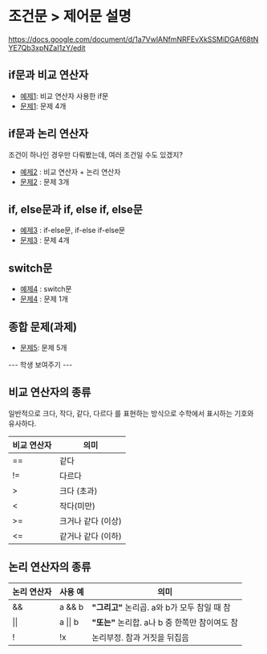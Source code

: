 # 조건문 > 제어문 설명

https://docs.google.com/document/d/1a7VwlANfmNRFEvXkSSMiDGAf68tNYE7Qb3xpNZaI1zY/edit  
  
## if문과 비교 연산자
- [예제1](ex01/ex01.c): 비교 연산자 사용한 if문
- [문제1](quiz01/quiz01.c): 문제 4개

## if문과 논리 연산자
조건이 하나인 경우만 다뤄봤는데, 여러 조건일 수도 있겠지? 

- [예제2](ex02/ex02.c) : 비교 연산자 + 논리 연산자 
- [문제2](quiz02/README.md) : 문제 3개  

## if, else문과 if, else if, else문
- [예제3](ex03/ex03.c) : if-else문, if-else if-else문  
- [문제3](quiz03/README.md) : 문제 4개  

## switch문
- [예제4](ex04/ex04.c) : switch문
- [문제4](quiz04/quiz04.c) : 문제 1개

## 종합 문제(과제)
- [문제5](quiz05/quiz05.c): 문제 5개
  
--- 학생 보여주기 ---
  
## 비교 연산자의 종류
일반적으로 크다, 작다, 같다, 다르다 를 표현하는 방식으로 수학에서 표시하는 기호와 유사하다.

|비교 연산자|	의미|
|------|------|
|==|	같다|
|!=	|다르다|
|>	|크다 (초과)|
|<	|작다(미만)|
|>=	|크거나 같다 (이상)|
|<=	|같거나 같다 (이하)|

## 논리 연산자의 종류
|논리 연산자|사용 예|	의미|
|------|------|------|
|&&|a && b|**"그리고"** 논리곱. a와 b가 모두 참일 때 참|
|\|\|	|a \|\| b|**"또는"** 논리합. a나 b 중 한쪽만 참이여도 참|
|!|!x|논리부정. 참과 거짓을 뒤집음|